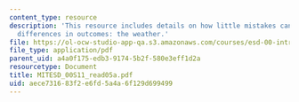 ```yaml
---
content_type: resource
description: 'This resource includes details on how little mistakes can lead to big
  differences in outcomes: the weather.'
file: https://ol-ocw-studio-app-qa.s3.amazonaws.com/courses/esd-00-introduction-to-engineering-systems-spring-2011/aece731683f2e6fd5a4a6f129d699499_MITESD_00S11_read05a.pdf
file_type: application/pdf
parent_uid: a4a0f175-edb3-9174-5b2f-580e3eff1d2a
resourcetype: Document
title: MITESD_00S11_read05a.pdf
uid: aece7316-83f2-e6fd-5a4a-6f129d699499
---
```

